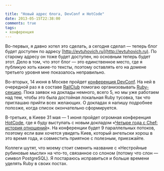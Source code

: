 ```yaml
---

title: "Новый адрес блога, DevConf и HotCode"
date: 2013-05-15T22:38:00
comments: true
tags: 
- конференция
---
```


Во-первых, я давно хотел это сделать, а сегодня сделал — теперь блог будет доступен по адресу
[http://evtuhovich.ru](http://evtuhovich.ru). По старому адресу он тоже будет доступен, но основным теперь будет этот.
Дело в том, что этот блог — это единственное место, где я публикую хоть какие-то тексты, поэтому оставлять его
на домене третьего уровня мне показалось неправильно.

Во-вторых, 14 июня в Москве пройдет [конференция DevConf](http://devconf.ru/). На ней в очередной раз я в составе
[RailClub](http://railsclub.ru) помогаю организовывать [Ruby-секцию](http://devconf.ru/offers/ruby). Пока заявок на
доклады немного, всего 5, но мы уже работаем над тем, чтобы это была достойная локальная Ruby тусовка, так что приглашаю
прийти всех желающих. О докладах я напишу подробнее попозже, когда список окончательно сформируется.

В-третьих, в Киеве 31 мая — 1 июня пройдет огромная конференция [HotCode](http://hotcode.org/), где я буду выступать с
новым докладом «[Четыре года с Chef: история отношений](http://hotcode.org/speeches/chef/)». На конференции будет 9
параллельных потоков, поэтому если вам хочется увидеть Киев, который ангельски хорош в это время года, и совместить
приятное с полезным, приезжайте.

Коллеги шутят, что моему стоит сменить название с «Нестройные рубиновые мысли» на что-то, связанное со слоном (потому
что слон — символ PostgreSQL). Я постараюсь исправиться и больше времени уделять Ruby в своих постах.
